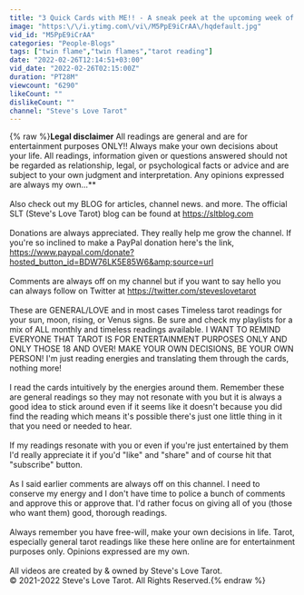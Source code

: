 ```yaml
---
title: "3 Quick Cards with ME!! - A sneak peek at the upcoming week of February 27-March 5, 2022."
image: "https:\/\/i.ytimg.com\/vi\/M5PpE9iCrAA\/hqdefault.jpg"
vid_id: "M5PpE9iCrAA"
categories: "People-Blogs"
tags: ["twin flame","twin flames","tarot reading"]
date: "2022-02-26T12:14:51+03:00"
vid_date: "2022-02-26T02:15:00Z"
duration: "PT28M"
viewcount: "6290"
likeCount: ""
dislikeCount: ""
channel: "Steve's Love Tarot"
---
```

{% raw %}**Legal disclaimer**  All readings are general and are for entertainment purposes ONLY!!  Always make your own decisions about your life.  All readings, information given or questions answered should not be regarded as relationship, legal, or psychological facts or advice and are subject to your own judgment and interpretation. Any opinions expressed are always my own...**<br /><br />Also check out my BLOG for articles, channel news. and more.  The official SLT (Steve's Love Tarot) blog can be found at <a rel="nofollow" target="blank" href="https://sltblog.com">https://sltblog.com</a><br /><br />Donations are always appreciated.  They really help me grow the channel.  If you're so inclined to make a PayPal donation here's the link, <a rel="nofollow" target="blank" href="https://www.paypal.com/donate?hosted_button_id=BDW76LK5E85W6&amp;source=url">https://www.paypal.com/donate?hosted_button_id=BDW76LK5E85W6&amp;source=url</a><br /><br />Comments are always off on my channel but if you want to say hello you can always follow on Twitter at <a rel="nofollow" target="blank" href="https://twitter.com/steveslovetarot">https://twitter.com/steveslovetarot</a> <br /><br />These are GENERAL/LOVE and in most cases Timeless tarot readings for your sun, moon, rising, or Venus signs. Be sure and check my playlists for a mix of ALL monthly and timeless readings available.  I WANT TO REMIND EVERYONE THAT TAROT IS FOR ENTERTAINMENT PURPOSES ONLY AND ONLY THOSE 18 AND OVER!  MAKE YOUR OWN DECISIONS, BE YOUR OWN PERSON!  I'm just reading energies and translating them through the cards, nothing more!<br /><br />I read the cards intuitively by the energies around them.  Remember these are general readings so they may not resonate with you but it is always a good idea to stick around even if it seems like it doesn't because you did find the reading which means it's possible there's just one little thing in it that you need or needed to hear.<br /><br />If my readings resonate with you or even if you're just entertained by them I'd really appreciate it if you'd &quot;like&quot; and &quot;share&quot; and of course hit that &quot;subscribe&quot; button.  <br /><br />As I said earlier comments are always off on this channel.  I need to conserve my energy and I don't have time to police a bunch of comments and approve this or approve that.  I'd rather focus on giving all of you (those who want them) good, thorough readings.  <br /><br />Always remember you have free-will, make your own decisions in life.  Tarot, especially general tarot readings like these here online are for entertainment purposes only.  Opinions expressed are my own.<br /><br />All videos are created by &amp; owned by Steve's Love Tarot.<br />© 2021-2022 Steve's Love Tarot.  All Rights Reserved.{% endraw %}
